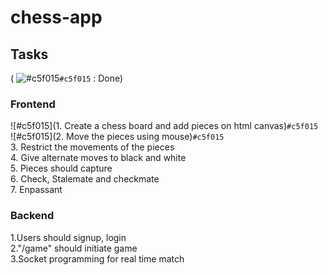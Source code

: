 # chess-app

## Tasks 
( ![#c5f015](Green)`#c5f015` : Done)  

### Frontend   
![#c5f015](1. Create a chess board and add pieces on html canvas)`#c5f015`   
![#c5f015](2. Move the pieces using mouse)`#c5f015`     
3. Restrict the movements of the pieces  
4. Give alternate moves to black and white  
5. Pieces should capture   
6. Check, Stalemate and checkmate  
7. Enpassant 

### Backend  
1.Users should signup, login  
2."/game" should initiate game  
3.Socket programming for real time match


